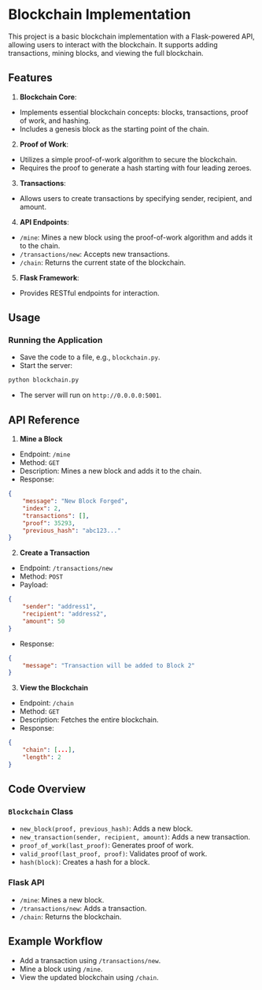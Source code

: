 
# Blockchain Implementation

This project is a basic blockchain implementation with a Flask-powered API, allowing users to interact with the blockchain. It supports adding transactions, mining blocks, and viewing the full blockchain.


## Features

1. **Blockchain Core**:

- Implements essential blockchain concepts: blocks, transactions, proof of work, and hashing.
- Includes a genesis block as the starting point of the chain.

2. **Proof of Work**:

- Utilizes a simple proof-of-work algorithm to secure the blockchain.
- Requires the proof to generate a hash starting with four leading zeroes.

3. **Transactions**:

- Allows users to create transactions by specifying sender, recipient, and amount.

4. **API Endpoints**:

- `/mine`: Mines a new block using the proof-of-work algorithm and adds it to the chain.
- `/transactions/new`: Accepts new transactions.
- `/chain`: Returns the current state of the blockchain.

5. **Flask Framework**:

- Provides RESTful endpoints for interaction.


## Usage

### Running the Application

- Save the code to a file, e.g., `blockchain.py`.
- Start the server:
```bash
python blockchain.py
```
- The server will run on `http://0.0.0.0:5001`.


## API Reference

1. **Mine a Block**
- Endpoint: `/mine`
- Method: `GET`
- Description: Mines a new block and adds it to the chain.
- Response: 
```json
{
    "message": "New Block Forged",
    "index": 2,
    "transactions": [],
    "proof": 35293,
    "previous_hash": "abc123..."
}
```

2. **Create a Transaction**
- Endpoint: `/transactions/new`
- Method: `POST`
- Payload:
```json
{
    "sender": "address1",
    "recipient": "address2",
    "amount": 50
}
```
- Response: 
```json
{
    "message": "Transaction will be added to Block 2"
}
```

3. **View the Blockchain**
- Endpoint: `/chain`
- Method: `GET`
- Description: Fetches the entire blockchain.
- Response: 
```json
{
    "chain": [...],
    "length": 2
}
```
## Code Overview

### `Blockchain` Class
- `new_block(proof, previous_hash)`: Adds a new block.
- `new_transaction(sender, recipient, amount)`: Adds a new transaction.
- `proof_of_work(last_proof)`: Generates proof of work.
- `valid_proof(last_proof, proof)`: Validates proof of work.
- `hash(block)`: Creates a hash for a block.

### Flask API
- `/mine`: Mines a new block.
- `/transactions/new`: Adds a transaction.
- `/chain`: Returns the blockchain.
## Example Workflow

- Add a transaction using `/transactions/new`.
- Mine a block using `/mine`.
- View the updated blockchain using `/chain`.